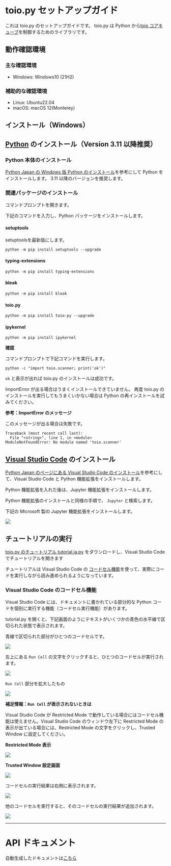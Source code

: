 # toio.py セットアップガイド

これは toio.py のセットアップガイドです。
toio.py は Python から[toio コアキューブ](https://toio.io/platform/cube/)を制御するためのライブラリです。

## 動作確認環境

### 主な確認環境

- Windows: Windows10 (21H2)

### 補助的な確認環境

- Linux: Ubuntu22.04
- macOS: macOS 12(Monterey)

## インストール（Windows）

## [Python](https://www.python.org/) のインストール（Version 3.11 以降推奨）

### Python 本体のインストール

[Python Japan の Windows 版 Python のインストール](https://www.python.jp/install/windows/install.html)を参考にして Python をインストールします。
3.11 以降のバージョンを推奨します。

### 関連パッケージのインストール

コマンドプロンプトを開きます。

下記のコマンドを入力し、Python パッケージをインストールします。

#### setuptools

setuptoolsを最新版にします。

```
python -m pip install setuptools --upgrade
```

#### typing-extensions

```
python -m pip install typing-extensions
```

#### bleak

```
python -m pip install bleak
```

#### toio.py

```
python -m pip install toio-py --upgrade
```

#### ipykernel

```
python -m pip install ipykernel
```


**確認**

コマンドプロンプトで下記コマンドを実行します。

```
python -c "import toio.scanner; print('ok')"
```

`ok` と表示が出れば toio.py のインストールは成功です。

ImportError が出る場合はうまくインストールできていません。
再度 toio.py のインストールを実行してもうまくいかない場合は
Python の再インストールを試みてください。

**参考：ImportError のメッセージ**

このメッセージが出る場合は失敗です。

```
Traceback (most recent call last):
  File "<string>", line 1, in <module>
ModuleNotFoundError: No module named 'toio.scanner'
```

## [Visual Studio Code](https://code.visualstudio.com/) のインストール

[Python Japan のページにある Visual Studio Code のインストール](https://www.python.jp/python_vscode/windows/setup/install_vscode.html)を参考にして、Visual Studio Code と Python 機能拡張をインストールします。

Python 機能拡張を入れた後は、Jupyter 機能拡張をインストールします。

Python 機能拡張のインストールと同様の手順で、 `Jupyter` と検索します。

下記の Microsoft 製の Jupyter 機能拡張をインストールします。

![](image/IMG-2022-12-08-13-58-34.png)

## チュートリアルの実行

[toio.py のチュートリアル tutorial.ja.py](https://github.com/toio/toio.py/releases/latest/download/tutorial.ja.py)
をダウンロードし、Visual Studio Code でチュートリアルを開きます

チュートリアルは Visual Studio Code の [コードセル機能](https://code.visualstudio.com/docs/python/jupyter-support-py#_jupyter-code-cell)を使って、実際にコードを実行しながら読み進められるようになっています。

### Visual Studio Code のコードセル機能

Visual Studio Code には、ドキュメントに書かれている部分的な Python コードを個別に実行する機能（コードセル実行機能）があります。

tutorial.py を開くと、下記画面のようにテキストがいくつかの青色の水平線で区切られた状態で表示されます。

青線で区切られた部分がひとつのコードセルです。

![](image/IMG-2022-12-16-14-16-29.png)

左上にある `Run Cell` の文字をクリックすると、ひとつのコードセルが実行されます。

![](image/IMG-2022-12-16-14-20-09.png)

`Run Cell` 部分を拡大したもの

![](image/IMG-2022-12-05-09-47-14.png)

**補足情報：`Run Cell` が表示されないときは**

Visual Studio Code が Restricted Mode で動作している場合にはコードセル機能は使えません。Visual Studio Code のウィンドウ左下に Restricted Mode の表示が出ている場合には、Restricted Mode の文字をクリックし、Trusted Window に設定してください。

**Restricted Mode 表示**

![](image/IMG-2022-12-05-09-46-13.png)

**Trusted Window 設定画面**

![](image/IMG-2022-12-05-09-53-08.png)

コードセルの実行結果は右側に表示されます。

![](image/IMG-2022-12-16-14-23-28.png)

他のコードセルを実行すると、そのコードセルの実行結果が追加されます。

![](image/IMG-2022-12-16-14-24-35.png)

---

# API ドキュメント

自動生成したドキュメントは[こちら](https://toio.github.io/toio.py/)
